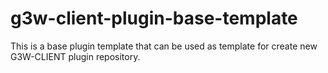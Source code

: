 # g3w-client-plugin-base-template

This is a base plugin template that can be used as template for create new G3W-CLIENT plugin repository.